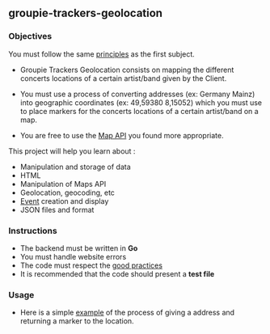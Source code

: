 ## groupie-trackers-geolocation

### Objectives

You must follow the same [principles](https://public.01-edu.org/subjects/groupie-trackers/groupie-trackers.en) as the first subject.

- Groupie Trackers Geolocation consists on mapping the different concerts locations of a certain artist/band given by the Client.

- You must use a process of converting addresses (ex: Germany Mainz) into geographic coordinates (ex: 49,59380 8,15052) which you must use to place markers for the concerts locations of a certain artist/band on a map.

- You are free to use the [Map API](https://rapidapi.com/blog/top-map-apis/) you found more appropriate.

This project will help you learn about :

- Manipulation and storage of data
- HTML
- Manipulation of Maps API
- Geolocation, geocoding, etc
- [Event](https://developer.mozilla.org/en-US/docs/Learn/JavaScript/Building_blocks/Events) creation and display
- JSON files and format

### Instructions

- The backend must be written in **Go**
- You must handle website errors
- The code must respect the [good practices](https://public.01-edu.org/subjects/good-practices.en)
- It is recommended that the code should present a **test file**

### Usage

- Here is a simple [example](https://www.google.com/maps/place/Henderson+Island/@-24.3990887,-128.3627872,13.5z/data=!4m5!3m4!1s0x9e43f2cfaa5822c5:0x58ba891a3ed4565f!8m2!3d-24.3743846!4d-128.3270931) of the process of giving a address and returning a marker to the location.
